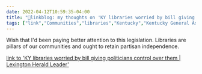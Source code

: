```yaml
---
date: 2022-04-12T10:59:35-04:00
title: "🔗linkblog: my thoughts on 'KY libraries worried by bill giving politicians control over them | Lexington Herald Leader'"
tags: ["link","Communities","libraries","Kentucky","Kentucky General Assembly"]
---
```

Wish that I'd been paying better attention to this legislation. Libraries are pillars of our communities and ought to retain partisan independence.
 
[link to 'KY libraries worried by bill giving politicians control over them | Lexington Herald Leader'](https://www.kentucky.com/news/politics-government/article260128950.html)
